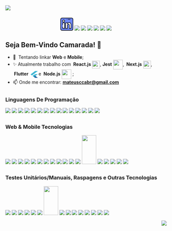 <div>
    <img src="https://i.imgur.com/3lP9lfP.png" style="max-width: 100%;">
    <h4 dir="auto"> </h4>
    <p align="center" dir="auto>
    <a href="https://www.linkedin.com/in/cabraiz/" rel="nofollow"><img src="https://raw.githubusercontent.com/8bithemant/8bithemant/master/linkedin.png?raw=true" style="width: 40px"></a>
    <img src="https://i.imgur.com/cKCY0l9.png" style="width: 1%"></a>
    <a href="mailto:mateusccabr@gmail.com?subject=Hey%20Mateus!&body=Let's%20Start%3F"><img src="https://i.imgur.com/llyimkr.png" style="width: 40px"></a>
    <img src="https://i.imgur.com/cKCY0l9.png" style="width: 1%"></a>
    <a href="https://www.instagram.com/cabraiz/" rel="nofollow"><img src="https://i.imgur.com/IBxb1Ej.png" style="width: 40px"></a>
    <img src="https://i.imgur.com/cKCY0l9.png" style="width: 1%"></a>
    <a href="https://www.tiktok.com/@cabraiz" rel="nofollow"><img src="https://cdn3.iconfinder.com/data/icons/colorful-guache-social-media-logos-1/159/social-media_tiktok-512.png" style="width: 40px"></a>
    <h2 dir="auto">Seja Bem-Vindo Camarada! 🤝</h2>
    <ul dir="auto">
    <li><g-emoji class="g-emoji" alias="seedling" >📱</g-emoji> &nbsp;Tentando linkar <strong>Web</strong> e <strong>Mobile</strong>;</li>
    <li><g-emoji class="g-emoji" alias="sparkles" >✨</g-emoji> Atualmente trabalho com 
    <strong>&nbsp;React.js</strong>
    <img align="center" height="24" width="24" src="https://camo.githubusercontent.com/cda2bff49eb0cd388393e08dd91cc3cf461f095e387d3fdcb8648ab0418010aa/68747470733a2f2f692e67697068792e636f6d2f6d656469612f654e41736a4f353574506267616f72376d612f323030772e77656270" style="max-width: 100%;">,
    <strong>Jest</strong>
    <img align="center" height="30" width="30" src="https://user-images.githubusercontent.com/47371964/214415268-3c63174b-d209-480d-a6e2-f39b71923069.svg" style="max-width: 100%;">,
    <strong>&nbsp;Next.js</strong>
    <img align="center" height="24" width="24" src="https://user-images.githubusercontent.com/47371964/214419003-5a9bfa22-543a-4c4a-b2ed-24cdf76879b3.svg">,
    <strong>&nbsp;Flutter</strong>
    <img align="center" height="20.5" width="28" src="https://github.com/devicons/devicon/blob/master/icons/flutter/flutter-original.svg" style="max-width: 100%;">e 
    <strong>&nbsp;Node.js</strong>
    <img align="center" height="30" width="30" src="https://camo.githubusercontent.com/bb12151c6b0cad592b4b7449df388a6db7aa7ceae45ef7cc03c9d4cab56dc90e/68747470733a2f2f6d65646961332e67697068792e636f6d2f6d656469612f6b64466338667562675333316238447356752f67697068792e77656270"></a> ;</li>
   <li><g-emoji class="g-emoji" alias="sparkles" >📫 Onde me encontrar: <a href="mailto:mateusccabr@gmail.com?subject=Hey%20Mateus!&body=Let's%20Start%3F"><strong>mateusccabr@gmail.com</strong></a> </a></li>
</div>
    <h2 dir="auto"></h2>
    <h3 dir="auto">Linguagens De Programação</h3>
<div>
    <img src="https://i.imgur.com/AxIFb25.png" style="width: 90px"></a>
    <img src="https://i.imgur.com/cKCY0l9.png" style="width: 1%"></a>
    <img src="https://i.imgur.com/MpCpLUJ.png" style="width: 90px"></a>
    <img src="https://i.imgur.com/cKCY0l9.png" style="width: 1%"></a>
    <img src="https://i.imgur.com/YXHe4oP.png" style="width: 90px"></a>
    <img src="https://i.imgur.com/cKCY0l9.png" style="width: 1%"></a>
    <img src="https://i.imgur.com/WbiDNpt.png" style="width: 90px"></a>
    <img src="https://i.imgur.com/cKCY0l9.png" style="width: 1%"></a>
    <img src="https://i.imgur.com/maX3HSe.png" style="width: 90px"></a>
    <img src="https://i.imgur.com/cKCY0l9.png" style="width: 1%"></a>
    <img src="https://i.imgur.com/314xhAs.png" style="width: 90px"></a>
    <img src="https://i.imgur.com/cKCY0l9.png" style="width: 1%"></a>
    <img src="https://i.imgur.com/T5PRURA.png" style="width: 90px"></a>
    <img src="https://i.imgur.com/cKCY0l9.png" style="width: 1%"></a>
    <img src="https://i.imgur.com/TQE2I42.png" style="width: 90px"></a>
</div>
<h2 dir="auto"></h2>
<h3 dir="auto">Web<b> & </b>Mobile Tecnologias</h3>
<div>
    <img src="https://i.imgur.com/vMI9Z0t.png" style="width: 90px"></a>
    <img src="https://i.imgur.com/cKCY0l9.png" style="width: 1%"></a>
    <img src="https://i.imgur.com/SZyAUhK.png" style="width: 90px"></a>
    <img src="https://i.imgur.com/cKCY0l9.png" style="width: 1%"></a>
    <img src="https://i.imgur.com/VGrBXc9.png" style="width: 90px"></a>
    <img src="https://i.imgur.com/cKCY0l9.png" style="width: 1%"></a>
    <img src="https://i.imgur.com/K1b9vD4.png" style="width: 90px"></a>
    <img src="https://i.imgur.com/cKCY0l9.png" style="width: 1%"></a>
    <img src="https://i.imgur.com/8GAPYH9.png" style="width: 90px"></a>
    <img src="https://i.imgur.com/cKCY0l9.png" style="width: 1%"></a>
    <img src="https://i.imgur.com/UUwANPY.png" style="width: 90px"></a>
    <img src="https://i.imgur.com/cKCY0l9.png" style="width: 1%"></a>
    <img src="https://i.imgur.com/tg95a0t.png" style="height: 90px; width: 45px""></a>
    <img src="https://i.imgur.com/cKCY0l9.png" style="width: 1%"></a>
    <img src="https://i.imgur.com/PH62YRV.png" style="width: 90px"></a>
    <img src="https://i.imgur.com/cKCY0l9.png" style="width: 1%"></a>
    <img src="https://i.imgur.com/VefkII4.png" style="width: 90px"></a>
    <img src="https://i.imgur.com/cKCY0l9.png" style="width: 1%"></a>
    </div>
    <h2 dir="auto"></h2>
    <h3 dir="auto">Testes Unitários/Manuais, Raspagens e Outras Tecnologias</h3>
<div>
    <img src="https://i.imgur.com/6QKQD2t.png" style="width: 90px"></a>
    <img src="https://i.imgur.com/cKCY0l9.png" style="width: 1%"></a>
    <img src="https://i.imgur.com/LvypQRJ.png" style="width: 90px"></a>
    <img src="https://i.imgur.com/cKCY0l9.png" style="width: 1%"></a>    
    <img src="https://i.imgur.com/jFkoI5j.png" style="width: 90px"></a>
    <img src="https://i.imgur.com/cKCY0l9.png" style="width: 1%"></a>
    <img src="https://i.imgur.com/tg95a0t.png" style="height: 90px; width: 45px""></a>
    <img src="https://i.imgur.com/cKCY0l9.png" style="width: 1%"></a>
    <img src="https://i.imgur.com/cUwa5mT.png" style="width: 90px"></a>
    <img src="https://i.imgur.com/cKCY0l9.png"style="width: 1%"></a>
    <img src="https://i.imgur.com/bjuREjl.png" style="width: 90px"></a>
    <img src="https://i.imgur.com/cKCY0l9.png" style="width: 1%"></a>
    <img src="https://i.imgur.com/rHGMRGR.png" style="width: 90px"></a>
    <img src="https://i.imgur.com/cKCY0l9.png" style="width: 1%"></a>
    <img src="https://i.imgur.com/iOCXb5B.png" style="width: 90px"></a>
</div>
    <p align="end" dir="auto">
    <img src="https://i.imgur.com/dphwEGC.png" style="width: 40vw;">
